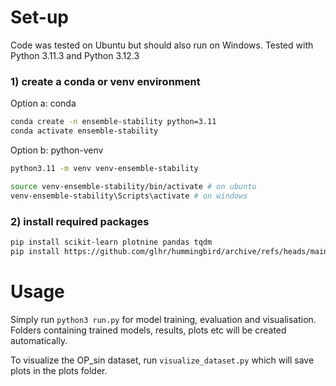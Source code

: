 # Set-up

Code was tested on Ubuntu but should also run on Windows.
Tested with Python 3.11.3 and Python 3.12.3

### 1) create a conda or venv environment 

Option a: conda
```bash
conda create -n ensemble-stability python=3.11
conda activate ensemble-stability
```

Option b: python-venv
```bash
python3.11 -m venv venv-ensemble-stability

source venv-ensemble-stability/bin/activate # on ubuntu
venv-ensemble-stability\Scripts\activate # on windows
```

### 2) install required packages
```bash
pip install scikit-learn plotnine pandas tqdm
pip install https://github.com/glhr/hummingbird/archive/refs/heads/main.zip
```

# Usage

Simply run `python3 run.py` for model training, evaluation and visualisation. Folders containing trained models, results, plots etc will be created automatically.

To visualize the OP_sin dataset, run `visualize_dataset.py` which will save plots in the plots folder.